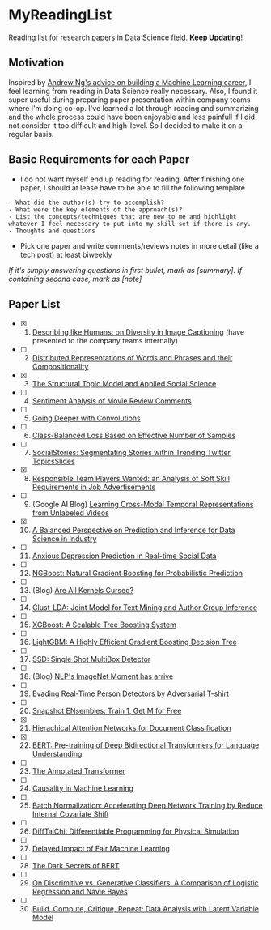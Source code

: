 # MyReadingList
Reading list for research papers in Data Science field. **Keep Updating**!

## Motivation

Inspired by [Andrew Ng's advice on building a Machine Learning career](https://blog.usejournal.com/advice-on-building-a-machine-learning-career-and-reading-research-papers-by-prof-andrew-ng-f90ac99a0182), I feel learning from reading in Data Science really necessary. Also, I found it super useful during preparing paper presentation within company teams where I'm doing co-op. I've learned a lot through reading and summarizing and the whole process could have been enjoyable and less painfull if I did not consider it too difficult and high-level. So I decided to make it on a regular basis. 


## Basic Requirements for each Paper

 * I do not want myself end up reading for reading. After finishing one paper, I should at lease have to be able to fill the following template 

```
- What did the author(s) try to accomplish?
- What were the key elements of the approach(s)?
- List the concepts/techniques that are new to me and highlight whatever I feel necessary to put into my skill set if there is any.
- Thoughts and questions
```

 * Pick one paper and write comments/reviews notes in more detail (like a tech post) at least biweekly

*If it's simply answering questions in first bullet, mark as [summary]. If containing second case, mark as [note]* 

## Paper List

- [x] 1. [Describing like Humans: on Diversity in Image Captioning](http://visal.cs.cityu.edu.hk/static/pubs/conf/cvpr19-diversecap.pdf) (have presented to the company teams internally)
- [ ] 2. [Distributed Representations of Words and Phrases and their Compositionality](https://papers.nips.cc/paper/5021-distributed-representations-of-words-and-phrases-and-their-compositionality.pdf) 
- [x] 3. [The Structural Topic Model and Applied Social Science](https://scholar.princeton.edu/files/bstewart/files/stmnips2013.pdf)
- [ ] 4. [Sentiment Analysis of Movie Review Comments](https://pdfs.semanticscholar.org/cbad/1c16d8270f1f1ecd542518ee933922bd647c.pdf)
- [ ] 5. [Going Deeper with Convolutions](http://www.cs.unc.edu/~wliu/papers/GoogLeNet.pdf)
- [ ] 6. [Class-Balanced Loss Based on Effective Number of Samples](http://openaccess.thecvf.com/content_CVPR_2019/papers/Cui_Class-Balanced_Loss_Based_on_Effective_Number_of_Samples_CVPR_2019_paper.pdf)
- [ ] 7. [SocialStories: Segmentating Stories within Trending Twitter Topics](https://prakharguptaz.github.io/assets/SocialStories_2016_paper.pdf)[Slides](https://slideplayer.com/slide/12715829/)
- [x] 8. [Responsible Team Players Wanted: an Analysis of Soft Skill Requirements in Job Advertisements](https://arxiv.org/pdf/1810.07781.pdf)
- [ ] 9. (Google AI Blog) [Learning Cross-Modal Temporal Representations from Unlabeled Videos](https://ai.googleblog.com/2019/09/learning-cross-modal-temporal.html?utm_source=feedburner&utm_medium=feed&utm_campaign=Feed%3A+blogspot%2FgJZg+(Google+AI+Blog))
- [x] 10. [A Balanced Perspective on Prediction and Inference for Data Science in Industry](https://assets.pubpub.org/ifh11bok/71561833106678.pdf)
- [ ] 11. [Anxious Depression Prediction in Real-time Social Data](https://arxiv.org/ftp/arxiv/papers/1903/1903.10222.pdf)
- [ ] 12. [NGBoost: Natural Gradient Boosting for Probabilistic Prediction](https://arxiv.org/pdf/1910.03225v2.pdf)
- [ ] 13. (Blog) [Are All Kernels Cursed?](https://francisbach.com/cursed-kernels/)
- [ ] 14. [Clust-LDA: Joint Model for Text Mining and Author Group Inference](https://arxiv.org/pdf/1810.02717.pdf)
- [ ] 15. [XGBoost: A Scalable Tree Boosting System](https://arxiv.org/pdf/1603.02754.pdf)
- [ ] 16. [LightGBM: A Highly Efficient Gradient Boosting Decision Tree](https://papers.nips.cc/paper/6907-lightgbm-a-highly-efficient-gradient-boosting-decision-tree)
- [ ] 17. [SSD: Single Shot MultiBox Detector](https://ai.google/research/pubs/pub44872)
- [ ] 18. (Blog) [NLP's ImageNet Moment has arrive](https://thegradient.pub/nlp-imagenet/)
- [ ] 19. [Evading Real-Time Person Detectors by Adversarial T-shirt](https://arxiv.org/pdf/1910.11099v1.pdf)
- [ ] 20. [Snapshot ENsembles: Train 1, Get M for Free](https://arxiv.org/pdf/1704.00109.pdf)
- [x] 21. [Hierachical Attention Networks for Document Classification](https://www.cc.gatech.edu/~dyang888/docs/naacl16.pdf)
- [x] 22. [BERT: Pre-training of Deep Bidirectional Transformers for Language Understanding](https://arxiv.org/pdf/1810.04805.pdf)
- [ ] 23. [The Annotated Transformer](http://nlp.seas.harvard.edu/2018/04/03/attention.html)
- [ ] 24. [Causality in Machine Learning](https://arxiv.org/pdf/1911.10500.pdf)
- [ ] 25. [Batch Normalization: Accelerating Deep Network Training by Reduce Internal Covariate Shift](https://arxiv.org/pdf/1502.03167v3.pdf)
- [ ] 26. [DiffTaiChi: Differentiable Programming for Physical Simulation](https://arxiv.org/pdf/1910.00935.pdf)
- [ ] 27. [Delayed Impact of Fair Machine Learning](https://arxiv.org/pdf/1803.04383.pdf)
- [ ] 28. [The Dark Secrets of BERT](https://text-machine-lab.github.io/blog/2020/bert-secrets/)
- [ ] 29. [On Discrimitive vs. Generative Classifiers: A Comparison of Logistic Regression and Navie Bayes](https://papers.nips.cc/paper/2020-on-discriminative-vs-generative-classifiers-a-comparison-of-logistic-regression-and-naive-bayes.pdf)
- [ ] 30. [Build, Compute, Critique, Repeat: Data Analysis with Latent Variable Model](http://www.cs.columbia.edu/~blei/papers/Blei2014b.pdf)